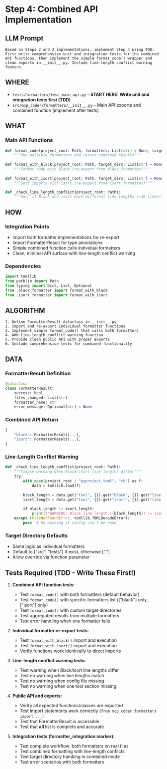 # Step 4: Combined API Implementation

## LLM Prompt
```
Based on Steps 2 and 3 implementations, implement Step 4 using TDD: First write comprehensive unit and integration tests for the combined API functions, then implement the simple format_code() wrapper and clean exports in __init__.py. Include line-length conflict warning feature.
```

## WHERE
- `tests/formatters/test_main_api.py` - **START HERE: Write unit and integration tests first (TDD)**
- `src/mcp_coder/formatters/__init__.py` - Main API exports and combined function (implement after tests)

## WHAT
### Main API Functions
```python
def format_code(project_root: Path, formatters: List[str] = None, target_dirs: List[str] = None) -> Dict[str, FormatterResult]:
    """Run multiple formatters and return combined results"""
    
def format_with_black(project_root: Path, target_dirs: List[str] = None) -> FormatterResult:
    """Format code with Black (re-export from black_formatter)"""
    
def format_with_isort(project_root: Path, target_dirs: List[str] = None) -> FormatterResult:
    """Sort imports with isort (re-export from isort_formatter)"""

def _check_line_length_conflict(project_root: Path):
    """Warn if Black and isort have different line lengths (~10 lines)"""
```

## HOW
### Integration Points
- Import both formatter implementations for re-export
- Import FormatterResult for type annotations
- Simple combined function calls individual formatters
- Clean, minimal API surface with line-length conflict warning

### Dependencies
```python
import tomllib
from pathlib import Path
from typing import Dict, List, Optional
from .black_formatter import format_with_black
from .isort_formatter import format_with_isort
```

## ALGORITHM
```
1. Define FormatterResult dataclass in __init__.py
2. Import and re-export individual formatter functions
3. Implement simple format_code() that calls both formatters
4. Add line-length conflict warning function
5. Provide clean public API with proper exports
6. Include comprehensive tests for combined functionality
```

## DATA
### FormatterResult Definition
```python
@dataclass
class FormatterResult:
    success: bool
    files_changed: List[str]
    formatter_name: str
    error_message: Optional[str] = None
```

### Combined API Return
```python
{
    "black": FormatterResult(...),
    "isort": FormatterResult(...),
}
```

### Line-Length Conflict Warning
```python
def _check_line_length_conflict(project_root: Path):
    """Simple warning when Black/isort line lengths differ"""
    try:
        with open(project_root / "pyproject.toml", "rb") as f:
            data = tomllib.load(f)
        
        black_length = data.get("tool", {}).get("black", {}).get("line-length", 88)
        isort_length = data.get("tool", {}).get("isort", {}).get("line_length", 88)
        
        if black_length != isort_length:
            print(f"WARNING: Black line-length ({black_length}) != isort line_length ({isort_length})")
    except (FileNotFoundError, tomllib.TOMLDecodeError):
        pass  # No warning if config can't be read
```

### Target Directory Defaults
- Same logic as individual formatters
- Default to ["src", "tests"] if exist, otherwise ["."]
- Allow override via function parameter

## Tests Required (TDD - Write These First!)
1. **Combined API function tests:**
   - Test `format_code()` with both formatters (default behavior)
   - Test `format_code()` with specific formatters list (["black"] only, ["isort"] only)
   - Test `format_code()` with custom target directories
   - Test aggregated results from multiple formatters
   - Test error handling when one formatter fails
   
2. **Individual formatter re-export tests:**
   - Test `format_with_black()` import and execution
   - Test `format_with_isort()` import and execution
   - Verify functions work identically to direct imports

3. **Line-length conflict warning tests:**
   - Test warning when Black/isort line lengths differ
   - Test no warning when line lengths match
   - Test no warning when config file missing
   - Test no warning when one tool section missing

4. **Public API and exports:**
   - Verify all expected functions/classes are exported
   - Test import statements work correctly (`from mcp_coder.formatters import ...`)
   - Test that FormatterResult is accessible
   - Test that __all__ list is complete and accurate

5. **Integration tests (formatter_integration marker):**
   - Test complete workflow: both formatters on real files
   - Test combined formatting with line-length conflicts
   - Test target directory handling in combined mode
   - Test error scenarios with both formatters
